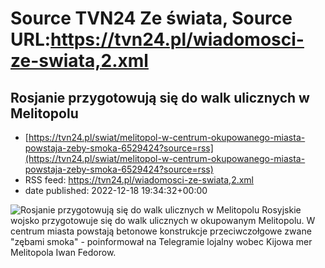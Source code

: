 # Source TVN24 Ze świata, Source URL:https://tvn24.pl/wiadomosci-ze-swiata,2.xml

## Rosjanie przygotowują się do walk ulicznych w Melitopolu
 - [https://tvn24.pl/swiat/melitopol-w-centrum-okupowanego-miasta-powstaja-zeby-smoka-6529424?source=rss](https://tvn24.pl/swiat/melitopol-w-centrum-okupowanego-miasta-powstaja-zeby-smoka-6529424?source=rss)
 - RSS feed: https://tvn24.pl/wiadomosci-ze-swiata,2.xml
 - date published: 2022-12-18 19:34:32+00:00

<img alt="Rosjanie przygotowują się do walk ulicznych w Melitopolu" src="https://tvn24.pl/najnowsze/cdn-zdjecie-1wtqlg-zeby-smoka-na-jednej-z-ulic-melitopola-6529256/alternates/LANDSCAPE_1280" />
    Rosyjskie wojsko przygotowuje się do walk ulicznych w okupowanym Melitopolu. W centrum miasta powstają betonowe konstrukcje przeciwczołgowe zwane "zębami smoka" - poinformował na Telegramie lojalny wobec Kijowa mer Melitopola Iwan Fedorow.
